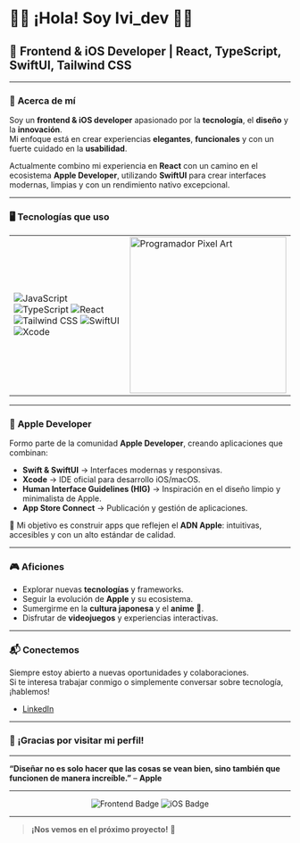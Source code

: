 # 👨‍💻 **¡Hola! Soy Ivi_dev** 👨‍💻  

## 🌟 **Frontend & iOS Developer | React, TypeScript, SwiftUI, Tailwind CSS**

---

### 🚀 **Acerca de mí**  

Soy un **frontend & iOS developer** apasionado por la **tecnología**, el **diseño** y la **innovación**.  
Mi enfoque está en crear experiencias **elegantes**, **funcionales** y con un fuerte cuidado en la **usabilidad**.  

Actualmente combino mi experiencia en **React** con un camino en el ecosistema **Apple Developer**, utilizando **SwiftUI** para crear interfaces modernas, limpias y con un rendimiento nativo excepcional.  

---

### 🖥️ **Tecnologías que uso**  

<table>
  <tr>
    <td>
      <img src="https://img.shields.io/badge/-JavaScript-F7DF1E?style=flat&logo=javascript&logoColor=black" alt="JavaScript"/>
      <img src="https://img.shields.io/badge/-TypeScript-3178C6?style=flat&logo=typescript&logoColor=white" alt="TypeScript"/>
      <img src="https://img.shields.io/badge/-React-61DAFB?style=flat&logo=react&logoColor=black" alt="React"/>
      <img src="https://img.shields.io/badge/-TailwindCSS-06B6D4?style=flat&logo=tailwindcss&logoColor=white" alt="Tailwind CSS"/>
      <img src="https://img.shields.io/badge/-SwiftUI-0D96F6?style=flat&logo=swift&logoColor=white" alt="SwiftUI"/>
      <img src="https://img.shields.io/badge/-Xcode-147EFB?style=flat&logo=xcode&logoColor=white" alt="Xcode"/>
    </td>
    <td>
      <img src="https://soranews24.com/wp-content/uploads/sites/3/2014/12/pixel-art-11.gif?w=500" alt="Programador Pixel Art" width="280" />
    </td>
  </tr>
</table>  

---

### 🍏 **Apple Developer**  

Formo parte de la comunidad **Apple Developer**, creando aplicaciones que combinan:  

- **Swift & SwiftUI** → Interfaces modernas y responsivas.  
- **Xcode** → IDE oficial para desarrollo iOS/macOS.  
- **Human Interface Guidelines (HIG)** → Inspiración en el diseño limpio y minimalista de Apple.  
- **App Store Connect** → Publicación y gestión de aplicaciones.  

📱 Mi objetivo es construir apps que reflejen el **ADN Apple**: intuitivas, accesibles y con un alto estándar de calidad.  

---

### 🎮 **Aficiones**  

- Explorar nuevas **tecnologías** y frameworks.  
- Seguir la evolución de **Apple** y su ecosistema.  
- Sumergirme en la **cultura japonesa** y el **anime** 🎌.  
- Disfrutar de **videojuegos** y experiencias interactivas.  

---

### 📬 **Conectemos**  

Siempre estoy abierto a nuevas oportunidades y colaboraciones.  
Si te interesa trabajar conmigo o simplemente conversar sobre tecnología, ¡hablemos!  

- [LinkedIn](https://www.linkedin.com/in/ivimendieta/)  

---

### 🌟 **¡Gracias por visitar mi perfil!**  

---

**“Diseñar no es solo hacer que las cosas se vean bien, sino también que funcionen de manera increíble.”** – **Apple**  

---

<div align="center">
  <img src="https://img.shields.io/badge/Frontend_Developer-61DAFB?style=flat&logo=react&logoColor=black" alt="Frontend Badge" />
  <img src="https://img.shields.io/badge/iOS_Developer-0D96F6?style=flat&logo=swift&logoColor=white" alt="iOS Badge" />
</div>  

---

> **¡Nos vemos en el próximo proyecto!** 👋  

